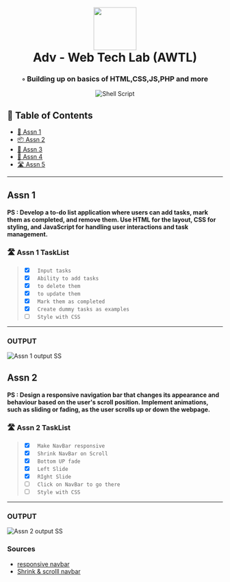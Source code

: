 
<div align="center"> <h1 align="center"> <img src="https://static.vecteezy.com/system/resources/previews/013/782/793/non_2x web-3-0-advanced-internet-technology-icon-suitable-for-applications-or-web-pages-vector.jpg" width="100" /> <br>Adv - Web Tech Lab (AWTL)</h1> <h3>◦ Building up on basics of HTML,CSS,JS,PHP and more</h3><p align="center"></p><img src="https://img.shields.io/github/languages/top/RudradevArya/Adv-WebTech-Lab-Assn" alt="Shell Script" /> </div>

<!-- <img src="https://raw.githubusercontent.com/PKief/vscode-material-icon-theme/ec559a9f6bfd399b82bb44393651661b08aaf7ba/icons/folder-markdown-open.svg" width="100" /> -->



## 📖 Table of Contents
- [📍 Assn 1](https://github.com/RudradevArya/LinuxShenanigans-WhatsApp-Desktop#but-why)
- [📦  Assn 2](https://github.com/RudradevArya/LinuxShenanigans-WhatsApp-Desktop#just-use-whatsapp-web-right)
- [📂  Assn 3](https://github.com/RudradevArya/LinuxShenanigans-WhatsApp-Desktop#note)
- [🚀  Assn 4](https://github.com/RudradevArya/LinuxShenanigans-WhatsApp-Desktop#-config-steps)
- [🛣  Assn 5](https://github.com/RudradevArya/LinuxShenanigans-WhatsApp-Desktop#--project-tasklist)

---


## Assn 1
#### PS : Develop a to-do list application where users can add tasks, mark them as completed, and remove them. Use HTML for the layout, CSS for styling, and JavaScript for handling user interactions and task management.

### 🛣 Assn 1 TaskList

> - [X] ` Input tasks`
> - [X] ` Ability to add tasks`
> - [X] ` to delete them`
> - [X] ` to update them`
> - [X] ` Mark them as completed`
> - [X] ` Create dummy tasks as examples`
> - [ ] ` Style with CSS`
---

### OUTPUT
![Assn 1 output SS](https://github.com/RudradevArya/Adv-WebTech-Lab-Assn/blob/[branch]/image.jpg?raw=true)
## Assn 2
#### PS : Design a responsive navigation bar that changes its appearance and behaviour based on the user's scroll position. Implement animations, such as sliding or fading, as the user scrolls up or down the webpage.

### 🛣 Assn 2 TaskList

> - [X] ` Make NavBar responsive`
> - [X] ` Shrink NavBar on Scroll`
> - [X] ` Bottom UP fade`
> - [X] ` Left Slide`
> - [X] ` RIght Slide`
> - [ ] ` Click on NavBar to go there`
> - [ ] ` Style with CSS`
---

### OUTPUT
![Assn 2 output SS](https://github.com/RudradevArya/Adv-WebTech-Lab-Assn/blob/[branch]/image.jpg?raw=true)

### Sources 
- [responsive navbar](https://www.aleksandrhovhannisyan.com/blog/responsive-navbar-tutorial/)
- [Shrink & scrolll navbar](https://www.w3schools.com/howto/howto_js_navbar_shrink_scroll.asp)